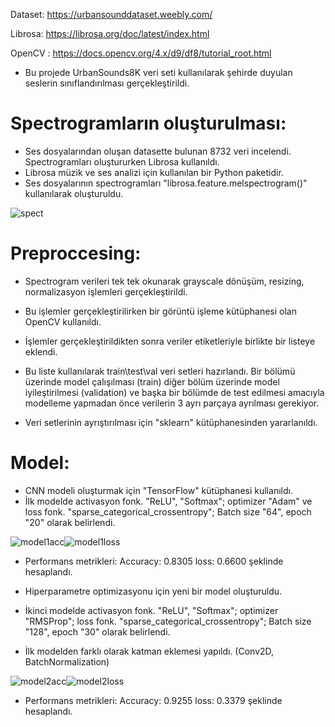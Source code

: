 Dataset: https://urbansounddataset.weebly.com/

Librosa: https://librosa.org/doc/latest/index.html

OpenCV :  https://docs.opencv.org/4.x/d9/df8/tutorial_root.html
- Bu projede UrbanSounds8K veri seti kullanılarak şehirde duyulan seslerin sınıflandırılması gerçekleştirildi. 

# Spectrogramların oluşturulması: 
- Ses dosyalarından oluşan datasette bulunan 8732 veri incelendi. Spectrogramları oluştururken Librosa kullanıldı. 
- Librosa müzik ve ses analizi için kullanılan bir Python paketidir.
- Ses dosyalarının spectrogramları "librosa.feature.melspectrogram()" kullanılarak oluşturuldu. 

 ![spect](https://user-images.githubusercontent.com/41507884/195982427-c5560195-d0a8-42ed-9f14-0a8827b4fd7a.png)


# Preproccesing:
- Spectrogram verileri tek tek okunarak grayscale dönüşüm, resizing, normalizasyon işlemleri gerçekleştirildi. 
- Bu işlemler gerçekleştirilirken bir görüntü işleme kütüphanesi olan OpenCV kullanıldı.
- İşlemler gerçekleştirildikten sonra veriler etiketleriyle birlikte bir listeye eklendi.

- Bu liste kullanılarak train\test\val veri setleri hazırlandı. Bir bölümü üzerinde model çalışılması (train) diğer bölüm üzerinde model iyileştirilmesi (validation) ve başka bir bölümde de test edilmesi amacıyla modelleme yapmadan önce verilerin 3 ayrı parçaya ayrılması gerekiyor.
- Veri setlerinin ayrıştırılması için "sklearn" kütüphanesinden yararlanıldı.

# Model:
- CNN modeli oluşturmak için "TensorFlow" kütüphanesi kullanıldı. 
- İlk modelde activasyon fonk. "ReLU", "Softmax"; optimizer "Adam" ve loss fonk. "sparse_categorical_crossentropy"; Batch size "64", epoch "20" olarak belirlendi.

![model1acc](https://user-images.githubusercontent.com/41507884/195982656-e50002f4-e393-4998-937f-4b4128f679c6.png)![model1loss](https://user-images.githubusercontent.com/41507884/195982668-735ef8e2-30bd-47fc-a39d-307f08a6dadd.png)

- Performans metrikleri: Accuracy: 0.8305 loss: 0.6600 şeklinde hesaplandı. 
- Hiperparametre optimizasyonu için yeni bir model oluşturuldu. 

- İkinci modelde activasyon fonk. "ReLU", "Softmax"; optimizer "RMSProp"; loss fonk. "sparse_categorical_crossentropy"; Batch size "128", epoch "30" olarak belirlendi.
- İlk modelden farklı olarak katman eklemesi yapıldı. (Conv2D, BatchNormalization)

![model2acc](https://user-images.githubusercontent.com/41507884/195982895-bdd407b1-e5a4-4024-ab11-77bb4dd9e9bf.png)![model2loss](https://user-images.githubusercontent.com/41507884/195982894-42d21c7a-8c3c-4ed6-b010-609d002296ff.png)

- Performans metrikleri: Accuracy: 0.9255 loss: 0.3379  şeklinde hesaplandı. 


